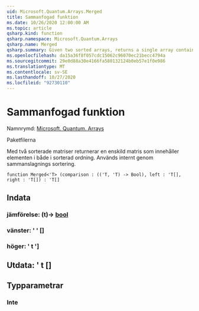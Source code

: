 ```yaml
---
uid: Microsoft.Quantum.Arrays.Merged
title: Sammanfogad funktion
ms.date: 10/26/2020 12:00:00 AM
ms.topic: article
qsharp.kind: function
qsharp.namespace: Microsoft.Quantum.Arrays
qsharp.name: Merged
qsharp.summary: Given two sorted arrays, returns a single array containing the elements of both in sorted order. Used internally by merge sort.
ms.openlocfilehash: da15a36f8f057cdc15062c96070ec21becc4794a
ms.sourcegitcommit: 29e0d88a30e4166fa580132124b0eb57e1f0e986
ms.translationtype: MT
ms.contentlocale: sv-SE
ms.lasthandoff: 10/27/2020
ms.locfileid: "92730110"
---
```

# <a name="merged-function"></a>Sammanfogad funktion

Namnrymd: [Microsoft. Quantum. Arrays](xref:Microsoft.Quantum.Arrays)

Paketfilerna [](https://nuget.org/packages/)


Med två sorterade matriser returnerar en enskild matris som innehåller elementen i både i sorterad ordning. Används internt genom sammanslagnings sortering.

```qsharp
function Merged<'T> (comparison : (('T, 'T) -> Bool), left : 'T[], right : 'T[]) : 'T[]
```


## <a name="input"></a>Indata

### <a name="comparison--tt---bool"></a>jämförelse: (t)-> [bool](xref:microsoft.quantum.lang-ref.bool)




### <a name="left--t"></a>vänster: ' ' []




### <a name="right--t"></a>höger: ' t ']





## <a name="output--t"></a>Utdata: ' t []



## <a name="type-parameters"></a>Typparametrar

### <a name="t"></a>Inte

